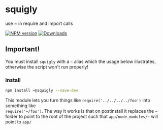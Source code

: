 # squigly
use ~ in require and import calls

[![NPM version][npm-image]][npm-url]
[![Downloads][downloads-image]][downloads-url]

## Important!
You must install `squigly` with a `~` alias which the usage below illustrates, otherwise the script won't run properly!

### install

```bash
npm install ~@squigly --save-dev
```

This module lets you turn things like `require('../../../../foo')` into something like  
`require('~/foo')`. The way it works is that on postinstall it replaces the `~` folder to point to the root of the project such that `app/node_modules/~` will point to `app/`

[npm-image]: https://img.shields.io/npm/v/squigly.svg?style=flat-square
[npm-url]: https://npmjs.org/package/squigly
[downloads-image]: http://img.shields.io/npm/dm/squigly.svg?style=flat-square
[downloads-url]: https://npmjs.org/package/squigly